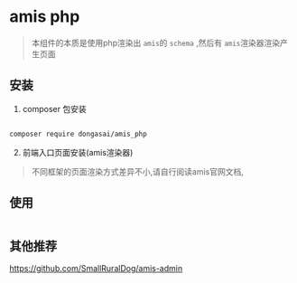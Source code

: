 # amis php

> 本组件的本质是使用php渲染出 `amis`的 `schema` ,然后有 `amis`渲染器渲染产生页面

## 安装

1. composer 包安装
```bash

composer require dongasai/amis_php

```

2. 前端入口页面安装(amis渲染器)

> 不同框架的页面渲染方式差异不小,请自行阅读amis官网文档,

## 使用

```php


```


## 其他推荐

https://github.com/SmallRuralDog/amis-admin